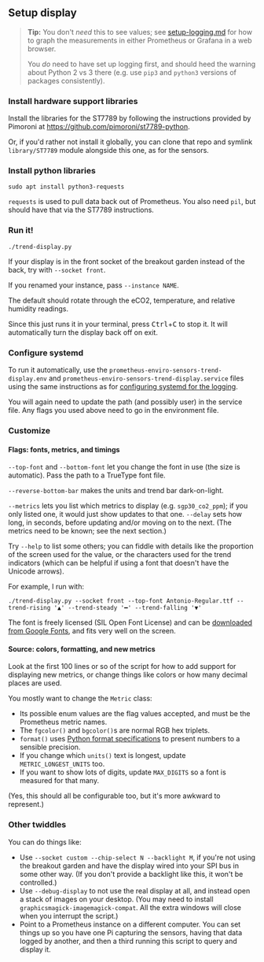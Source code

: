 ## Setup display

> **Tip:** You don't *need* this to see values; see [setup-logging.md](setup-logging.md) for how to graph the measurements in either Prometheus or Grafana in a web browser.
>
> You *do* need to have set up logging first, and should heed the warning about Python 2 vs 3 there (e.g. use `pip3` and `python3` versions of packages consistently).

### Install hardware support libraries

Install the libraries for the ST7789 by following the instructions provided by Pimoroni at https://github.com/pimoroni/st7789-python.

Or, if you'd rather not install it globally, you can clone that repo and symlink `library/ST7789` module alongside this one, as for the sensors.

### Install python libraries

```shell
sudo apt install python3-requests
```

`requests` is used to pull data back out of Prometheus. You also need `pil`, but should have that via the ST7789 instructions.

### Run it!

```shell
./trend-display.py
```

If your display is in the front socket of the breakout garden instead of the back, try with `--socket front`.

If you renamed your instance, pass `--instance NAME`.

The default should rotate through the eCO2, temperature, and relative humidity readings.

Since this just runs it in your terminal, press <kbd>Ctrl</kbd>+<kbd>C</kbd> to stop it. It will automatically turn the display back off on exit.

### Configure systemd

To run it automatically, use the `prometheus-enviro-sensors-trend-display.env` and `prometheus-enviro-sensors-trend-display.service` files using the same instructions as for [configuring systemd for the logging](setup-logging.md).

You will again need to update the path (and possibly user) in the service file. Any flags you used above need to go in the environment file.

### Customize

#### Flags: fonts, metrics, and timings

`--top-font` and `--bottom-font` let you change the font in use (the size is automatic). Pass the path to a TrueType font file.

`--reverse-bottom-bar` makes the units and trend bar dark-on-light.

`--metrics` lets you list which metrics to display (e.g. `sgp30_co2_ppm`); if you only listed one, it would just show updates to that one. `--delay` sets how long, in seconds, before updating and/or moving on to the next. (The metrics need to be known; see the next section.)

Try `--help` to list some others; you can fiddle with details like the proportion of the screen used for the value, or the characters used for the trend indicators (which can be helpful if using a font that doesn't have the Unicode arrows).

For example, I run with:

```shell
./trend-display.py --socket front --top-font Antonio-Regular.ttf --trend-rising '▲' --trend-steady '━' --trend-falling '▼'
```

The font is freely licensed (SIL Open Font License) and can be [downloaded from Google Fonts](https://fonts.google.com/specimen/Antonio?query=antonio), and fits very well on the screen.

#### Source: colors, formatting, and new metrics

Look at the first 100 lines or so of the script for how to add support for displaying new metrics, or change things like colors or how many decimal places are used.

You mostly want to change the `Metric` class:

 - Its possible enum values are the flag values accepted, and must be the Prometheus metric names.
 - The `fgcolor()` and `bgcolor()`s are normal RGB hex triplets.
 - `format()` uses [Python format specifications](https://docs.python.org/3/library/string.html#formatspec) to present numbers to a sensible precision.
 - If you change which `units()` text is longest, update `METRIC_LONGEST_UNITS` too.
 - If you want to show lots of digits, update `MAX_DIGITS` so a font is measured for that many.

(Yes, this should all be configurable too, but it's more awkward to represent.)

### Other twiddles

You can do things like:

- Use `--socket custom --chip-select N --backlight M`, if you're not using the breakout garden and have the display wired into your SPI bus in some other way. (If you don't provide a backlight like this, it won't be controlled.)
- Use `--debug-display` to not use the real display at all, and instead open a stack of images on your desktop. (You may need to install `graphicsmagick-imagemagick-compat`. All the extra windows will close when you interrupt the script.)
- Point to a Prometheus instance on a different computer. You can set things up so you have one Pi capturing the sensors, having that data logged by another, and then a third running this script to query and display it.
